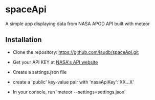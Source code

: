 # spaceApi
A simple app displaying data from NASA APOD API built with meteor

## Installation

* Clone the repository:
    https://github.com/laudb/spaceApi.git

* Get your API KEY at [NASA's API website](https://api.nasa.gov/index.html#apply-for-an-api-key)

* Create a settings.json file

* create a 'public' key-value pair with 'nasaApiKey':'XX...X'

* In your console, run 'meteor --settings=settings.json'